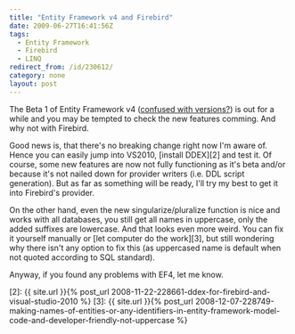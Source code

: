 ```yaml
---
title: "Entity Framework v4 and Firebird"
date: 2009-06-27T16:41:56Z
tags:
  - Entity Framework
  - Firebird
  - LINQ
redirect_from: /id/230612/
category: none
layout: post
---
```

The Beta 1 of Entity Framework v4 ([confused with versions?][1]) is out for a while and you may be tempted to check the new features comming. And why not with Firebird.

Good news is, that there's no breaking change right now I'm aware of. Hence you can easily jump into VS2010, [install DDEX][2] and test it. Of course, some new features are now not fully functioning as it's beta and/or because it's not nailed down for provider writers (i.e. DDL script generation). But as far as something will be ready, I'll try my best to get it into Firebird's provider.

On the other hand, even the new singularize/pluralize function is nice and works with all databases, you still get all names in uppercase, only the added suffixes are lowercase. And that looks even more weird. You can fix it yourself manually or [let computer do the work][3], but still wondering why there isn't any option to fix this (as uppercased name is default when not quoted according to SQL standard).

Anyway, if you found any problems with EF4, let me know.

[1]: http://thedatafarm.com/blog/data-access/ef4-ef4-ef4/
[2]: {{ site.url }}{% post_url 2008-11-22-228661-ddex-for-firebird-and-visual-studio-2010 %}
[3]: {{ site.url }}{% post_url 2008-12-07-228749-making-names-of-entities-or-any-identifiers-in-entity-framework-model-code-and-developer-friendly-not-uppercase %}
